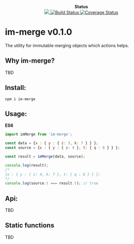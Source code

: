 <div align="center"><strong>Status</strong></div>

<div align="center">
  <a href="https://david-dm.org/sonybinhle/im-merge?type=dev" title="devDependencies status">
    <img src="https://david-dm.org/sonybinhle/im-merge/dev-status.svg"/>
  </a>
  
  <a href="https://travis-ci.org/sonybinhle/im-merge.svg?branch=master">
      <img src="https://travis-ci.org/sonybinhle/im-merge.svg?branch=master" alt="Build Status" />
    </a>
    
  <a href='https://coveralls.io/github/sonybinhle/im-merge?branch=master'>
  <img src='https://coveralls.io/repos/github/sonybinhle/im-merge/badge.svg?branch=master' alt='Coverage Status' />
  </a>

</div>

# im-merge v0.1.0

The utility for immutable merging objects which actions helps.

## Why im-merge?

TBD


## Install:

```shell
npm i im-merge
```

## Usage:

<strong>ES6</strong>

```jsx harmony
import imMerge from 'im-merge';

const data = {x : { y : { z: 3, k: 7 } } };
const source = {x : { y : { z: 4 }, t: { q : 6 } } };

const result = imMerge(data, source);

console.log(result);
/*
{x : { y : { z: 4, k: 7 }, t: { q : 6 } } };
*/
console.log(source.t === result.t); // true
```

## Api:

TBD

## Static functions

TBD
